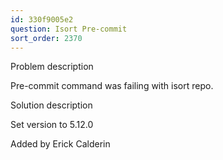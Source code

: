 ```yaml
---
id: 330f9005e2
question: Isort Pre-commit
sort_order: 2370
---
```


Problem description

Pre-commit command was failing with isort repo.

Solution description

Set version to 5.12.0

Added by Erick Calderin

